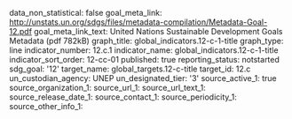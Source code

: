 data_non_statistical: false
goal_meta_link: http://unstats.un.org/sdgs/files/metadata-compilation/Metadata-Goal-12.pdf
goal_meta_link_text: United Nations Sustainable Development Goals Metadata (pdf 782kB)
graph_title: global_indicators.12-c-1-title
graph_type: line
indicator_number: 12.c.1
indicator_name: global_indicators.12-c-1-title
indicator_sort_order: 12-cc-01
published: true
reporting_status: notstarted
sdg_goal: '12'
target_name: global_targets.12-c-title
target_id: 12.c
un_custodian_agency: UNEP
un_designated_tier: '3'
source_active_1: true
source_organization_1: 
source_url_1: 
source_url_text_1: 
source_release_date_1: 
source_contact_1: 
source_periodicity_1: 
source_other_info_1: 